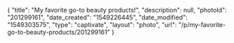 {
    "title": "My favorite go-to beauty products!",
    "description": null,
    "photoId": "201299161",
    "date_created": "1549226445",
    "date_modified": "1549303575",
    "type": "captivate",
    "layout": "photo",
    "url": "\/p\/my-favorite-go-to-beauty-products\/201299161"
}
